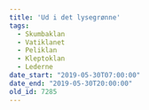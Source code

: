 ```yaml
---
title: 'Ud i det lysegrønne'
tags:
  - Skumbaklan
  - Vatiklanet
  - Peliklan
  - Kleptoklan
  - Lederne
date_start: "2019-05-30T07:00:00"
date_end: "2019-05-30T20:00:00"
old_id: 7285
---
```

